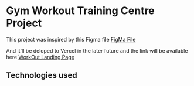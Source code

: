 # Gym Workout Training Centre Project

This project was inspired by this Figma file [FigMa File](https://www.figma.com/file/kl8NRc1qZ2YBqzTSq96SWc/Exploration-Workout-%26-Fitness---Landing-Page-(Community)?node-id=2%3A20&t=5KDU6ilVttcDmavB-0/?target=_blank)

And it'll be deloped to Vercel in the later future and the link will be available here [WorkOut Landing Page](https://work-out-landing-page.vercel.app/?target=_blank)

## Technologies used



